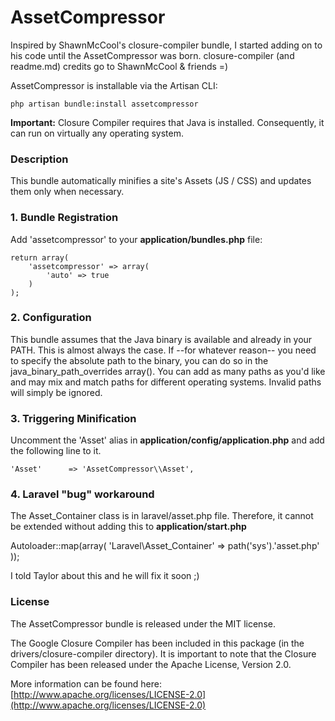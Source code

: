 # AssetCompressor

Inspired by ShawnMcCool's closure-compiler bundle, I started adding on to his code until the AssetCompressor was born.
closure-compiler (and readme.md) credits go to ShawnMcCool & friends =)

AssetCompressor is installable via the Artisan CLI:

    php artisan bundle:install assetcompressor

**Important:** Closure Compiler requires that Java is installed.  Consequently, it can run on virtually any operating system.

### Description

This bundle automatically minifies a site's Assets (JS / CSS) and updates them only when necessary.


### 1. Bundle Registration

Add 'assetcompressor' to your **application/bundles.php** file:

    return array(
        'assetcompressor' => array(
            'auto' => true
        )
    );

### 2. Configuration

This bundle assumes that the Java binary is available and already in your PATH.  This is almost always the case.  If --for whatever reason-- you need to specify the absolute path to the binary, you can do so in the java_binary_path_overrides array().  You can add as many paths as you'd like and may mix and match paths for different operating systems.  Invalid paths will simply be ignored.

### 3. Triggering Minification

Uncomment the 'Asset' alias in **application/config/application.php** and add the following line to it.

    'Asset'      => 'AssetCompressor\\Asset',

### 4. Laravel "bug" workaround

The Asset_Container class is in laravel/asset.php file. Therefore, it cannot be extended without adding this to **application/start.php**

Autoloader::map(array(
    'Laravel\\Asset_Container' => path('sys').'asset.php'
));

I told Taylor about this and he will fix it soon ;)

### License

The AssetCompressor bundle is released under the MIT license.

The Google Closure Compiler has been included in this package (in the drivers/closure-compiler directory).  It is important to note that the Closure Compiler has been released under the Apache License, Version 2.0.

More information can be found here: [http://www.apache.org/licenses/LICENSE-2.0](http://www.apache.org/licenses/LICENSE-2.0)